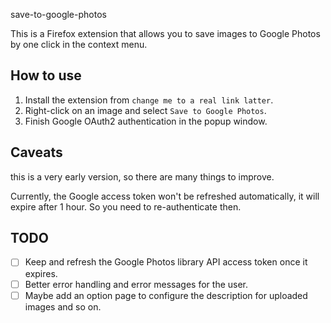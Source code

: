 save-to-google-photos

This is a Firefox extension that allows you to save images to Google Photos by 
one click in the context menu.

## How to use

1. Install the extension from `change me to a real link latter`.
2. Right-click on an image and select `Save to Google Photos`.
3. Finish Google OAuth2 authentication in the popup window.

## Caveats

this is a very early version, so there are many things to improve.

Currently, the Google access token won't be refreshed automatically, it will
expire after 1 hour. So you need to re-authenticate then.

## TODO


- [ ] Keep and refresh the Google Photos library API access token once it expires.
- [ ] Better error handling and error messages for the user.
- [ ] Maybe add an option page to configure the description for uploaded images and so on.